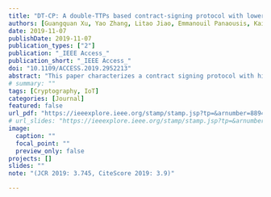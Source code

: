 ```yaml
---
title: "DT-CP: A double-TTPs based contract-signing protocol with lower computational cost"
authors: [Guangquan Xu, Yao Zhang, Litao Jiao, Emmanouil Panaousis, Kaitai Liang, Hao Wang, Xiaotong Li]
date: 2019-11-07
publishDate: 2019-11-07
publication_types: ["2"]
publication: "_IEEE Access_"
publication_short: "_IEEE Access_"
doi: "10.1109/ACCESS.2019.2952213"
abstract: "This paper characterizes a contract signing protocol with high efficiency in Internet of Things. Recent studies show that existing contract-signing protocols can achieve abuse-freeness and resist inference attack, but cannot meet the high-efficiency and convenience requirement of the future Internet of things applications. To solve this problem, we propose a novel contract-signing protocol. Our proposed protocol includes two main parts: 1) we use the partial public key of the sender, instead of the zero-knowledge protocol, to verify the intermediate result; 2) we employ two independent Trusted Third Parties (TTPs) to prevent the honest-but-curious TTP. Our analysis shows that our double TTP protocol can not only result in lower computational cost, but also can achieve abuse-freeness with trapdoor commitment scheme. In a word, our proposed scheme performs better than the state of the art in terms of four metrics: encryption time, number of exponentiations, data to be exchanged and exchange steps in one round contract-signing."
# summary: ""
tags: [Cryptography, IoT]
categories: [Journal]
featured: false
url_pdf: "https://ieeexplore.ieee.org/stamp/stamp.jsp?tp=&arnumber=8894107"
# url_slides: "https://ieeexplore.ieee.org/stamp/stamp.jsp?tp=&arnumber=8894107"
image:
  caption: ""
  focal_point: ""
  preview_only: false
projects: []
slides: ""
note: "(JCR 2019: 3.745, CiteScore 2019: 3.9)"

---
```

